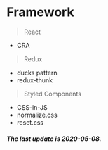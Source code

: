# Framework

> React

-   CRA

> Redux

-   ducks pattern
-   redux-thunk

> Styled Components

-   CSS-in-JS
-   normalize.css
-   reset.css

##### The last update is 2020-05-08.

